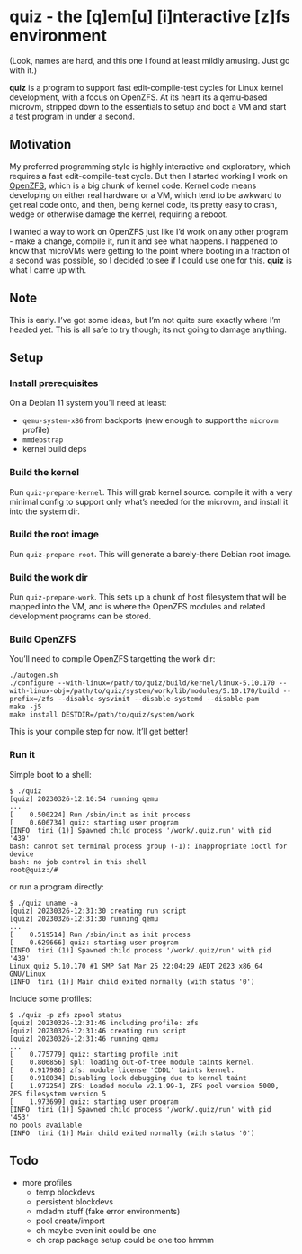 # quiz - the [q]em[u] [i]nteractive [z]fs environment

(Look, names are hard, and this one I found at least mildly amusing. Just go with it.)

**quiz** is a program to support fast edit-compile-test cycles for Linux kernel development, with a focus on OpenZFS. At its heart its a qemu-based microvm, stripped down to the essentials to setup and boot a VM and start a test program in under a second.

## Motivation

My preferred programming style is highly interactive and exploratory, which requires a fast edit-compile-test cycle. But then I started working I work on [OpenZFS](https://openzfs.org), which is a big chunk of kernel code. Kernel code means developing on either real hardware or a VM, which tend to be awkward to get real code onto, and then, being kernel code, its pretty easy to crash, wedge or otherwise damage the kernel, requiring a reboot.

I wanted a way to work on OpenZFS just like I’d work on any other program - make a change, compile it, run it and see what happens. I happened to know that microVMs were getting to the point where booting in a fraction of a second was possible, so I decided to see if I could use one for this. **quiz** is what I came up with.

## Note

This is early. I’ve got some ideas, but I’m not quite sure exactly where I’m headed yet. This is all safe to try though; its not going to damage anything.

## Setup

### Install prerequisites

On a Debian 11 system you’ll need at least:

* `qemu-system-x86` from backports (new enough to support the `microvm` profile)
* `mmdebstrap`
* kernel build deps

### Build the kernel

Run `quiz-prepare-kernel`. This will grab kernel source. compile it with a very minimal config to support only what’s needed for the microvm, and install it into the system dir.

### Build the root image

Run `quiz-prepare-root`. This will generate a barely-there Debian root image.

### Build the work dir

Run `quiz-prepare-work`. This sets up a chunk of host filesystem that will be mapped into the VM, and is where the OpenZFS modules and related development programs can be stored.

### Build OpenZFS

You’ll need to compile OpenZFS targetting the work dir:

```
./autogen.sh
./configure --with-linux=/path/to/quiz/build/kernel/linux-5.10.170 --with-linux-obj=/path/to/quiz/system/work/lib/modules/5.10.170/build --prefix=/zfs --disable-sysvinit --disable-systemd --disable-pam
make -j5
make install DESTDIR=/path/to/quiz/system/work
```

This is your compile step for now. It’ll get better!

### Run it

Simple boot to a shell:

```
$ ./quiz
[quiz] 20230326-12:10:54 running qemu
...
[    0.500224] Run /sbin/init as init process
[    0.606734] quiz: starting user program
[INFO  tini (1)] Spawned child process '/work/.quiz.run' with pid '439'
bash: cannot set terminal process group (-1): Inappropriate ioctl for device
bash: no job control in this shell
root@quiz:/# 
```

or run a program directly:

```
$ ./quiz uname -a
[quiz] 20230326-12:31:30 creating run script
[quiz] 20230326-12:31:30 running qemu
...
[    0.519514] Run /sbin/init as init process
[    0.629666] quiz: starting user program
[INFO  tini (1)] Spawned child process '/work/.quiz/run' with pid '439'
Linux quiz 5.10.170 #1 SMP Sat Mar 25 22:04:29 AEDT 2023 x86_64 GNU/Linux
[INFO  tini (1)] Main child exited normally (with status '0')
```

Include some profiles:

```
$ ./quiz -p zfs zpool status
[quiz] 20230326-12:31:46 including profile: zfs
[quiz] 20230326-12:31:46 creating run script
[quiz] 20230326-12:31:46 running qemu
...
[    0.775779] quiz: starting profile init
[    0.806856] spl: loading out-of-tree module taints kernel.
[    0.917986] zfs: module license 'CDDL' taints kernel.
[    0.918034] Disabling lock debugging due to kernel taint
[    1.972254] ZFS: Loaded module v2.1.99-1, ZFS pool version 5000, ZFS filesystem version 5
[    1.973699] quiz: starting user program
[INFO  tini (1)] Spawned child process '/work/.quiz/run' with pid '453'
no pools available
[INFO  tini (1)] Main child exited normally (with status '0')
```

## Todo

* more profiles
  * temp blockdevs
  * persistent blockdevs
  * mdadm stuff (fake error environments)
  * pool create/import
  * oh maybe even init could be one
  * oh crap package setup could be one too hmmm
